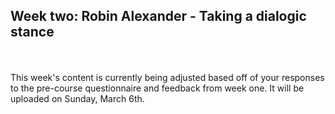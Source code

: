 ## Week two: Robin Alexander - Taking a dialogic stance
<br/><br/>
This week's content is currently being adjusted based off of your responses to the pre-course questionnaire and feedback from week one. It will be uploaded on Sunday, March 6th.
